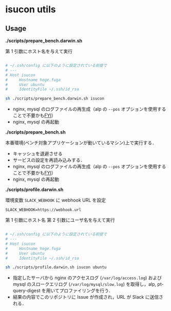 # isucon utils

## Usage

**./scripts/prepare_bench.darwin.sh**

第 1 引数にホスト名を与えて実行

```sh

# ~/.ssh/config に以下のように設定されている前提で
# ---
# Host isucon
#     Hostname hoge.fuga
#     User ubuntu
#     IdentityFile ~/.ssh/id_rsa

sh ./scripts/prepare_bench.darwin.sh isucon
```

- nginx, mysql のログファイルの再生成（alp の `--pos` オプションを使用することで不要かも[FYI](https://github.com/tkuchiki/alp/blob/834b8d0b45556e158a8d2f51c1d5b14d46a3ffbc/docs/usage_samples.ja.md#--pos-tmpalppos)）
- nginx, mysql の再起動

**./scripts/prepare_bench.sh**

本番環境(ベンチ対象アプリケーションが動いているマシン)上で実行する．

- キャッシュを退避させる
- サービスの設定を再読み込みする．
- nginx, mysql のログファイルの再生成（alp の `--pos` オプションを使用することで不要かも[FYI](https://github.com/tkuchiki/alp/blob/834b8d0b45556e158a8d2f51c1d5b14d46a3ffbc/docs/usage_samples.ja.md#--pos-tmpalppos)）
- nginx, mysql の再起動

**./scripts/profile.darwin.sh**

環境変数 `SLACK_WEBHOOK` に webhook URL を設定

```.env
SLACK_WEBHOOK=https://webhook.url
```

第 1 引数にホスト名
第 2 引数にユーザ名を与えて実行

```sh

# ~/.ssh/config に以下のように設定されている前提で
# ---
# Host isucon
#     Hostname hoge.fuga
#     User ubuntu
#     IdentityFile ~/.ssh/id_rsa

sh ./scripts/profile.darwin.sh isucon ubuntu
```

- 指定したサーバから nginx のアクセスログ (`/var/log/access.log`) および mysql のスロークエリログ (`/var/log/mysql/slow.log`) を取得し，alp, pt-query-digest を用いてプロファイリングを行う．
- 結果の内容でこのリポジトリに Issue が作成され，URL が Slack に送信される．
